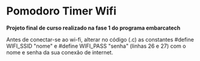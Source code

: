 # Pomodoro Timer Wifi

**Projeto final de curso realizado na fase 1 do programa embarcatech**

Antes de conectar-se ao wi-fi, alterar no código (.c) as constantes #define WIFI_SSID "nome" e #define WIFI_PASS "senha" (linhas 26 e 27) com o nome e senha da sua conexão de internet.
